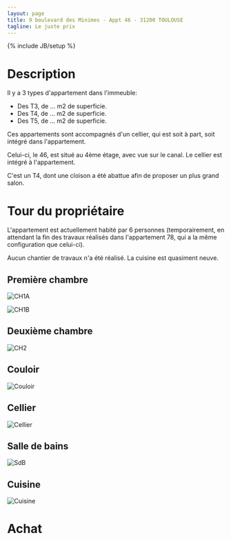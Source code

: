 ```yaml
---
layout: page
title: 9 boulevard des Minimes - Appt 46 - 31200 TOULOUSE
tagline: Le juste prix
---
```

{% include JB/setup %}

# Description

Il y a 3 types d'appartement dans l'immeuble:
- Des T3, de ... m2 de superficie.
- Des T4, de ... m2 de superficie.
- Des T5, de ... m2 de superficie.

Ces appartements sont accompagnés d'un cellier, qui est soit à part, soit intégré dans l'appartement.

Celui-ci, le 46, est situé au 4ème étage, avec vue sur le canal. Le cellier est intégré à l'appartement.

C'est un T4, dont une cloison a été abattue afin de proposer un plus grand salon.

# Tour du propriétaire

L'appartement est actuellement habité par 6 personnes (temporairement, en attendant la fin des travaux réalisés dans l'appartement 78, qui a la même configuration que celui-ci).

Aucun chantier de travaux n'a été réalisé. La cuisine est quasiment neuve.

## Première chambre

![CH1A](ch1a.jpg)

![CH1B](ch1b.jpg)

## Deuxième chambre

![CH2](ch2.jpg)

## Couloir

![Couloir](couloir.jpg)

## Cellier

![Cellier](cellier.jpg)

## Salle de bains

![SdB](sdb.jpg)

## Cuisine

![Cuisine](cuisine.jpg)

# Achat


